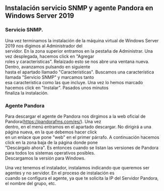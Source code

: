 ## Instalación servicio SNMP y agente Pandora en Windows Server 2019
### Servicio SNMP.  
Una vez terminamos la instalación de la máquina virtual de Windows Server 2019 nos digimos al Administrador del  
servidor. En la zona superior entramos en la pestaña de Administrar. Una vez desplegada, hacemos click en "Agregar  
roles y características". Relaizado esto se nos abre una ventana nueva. Dentro, avanzamos pulsando en siguiente  
hasta el apartado llamado "Características". Buscamos una característica llamada "Servicio SNMP" y marcamos tanto  
esa característica como las que incluye. Una vez lo hemos marcado hacemos click en "Instalar". Pasados unos minutos  
finaliza la instalación.  
### Agente Pandora  
Para descargar el agente de Pandora nos dirgimos a la web oficial de Pandora(https://pandorafms.com/es/). Una vez  
dentro, en el menú entramos en el apartado descargar. No dirigirá a una página nueva, en la que debemos hacer click  
en un enlace que pone "web" en el primer párrafo. A continuación hacemos click en la zona baja de la página donde pone  
"Descárgalo ahora". Es entonces cuando se listan las versiones de Pandora para todos los sistemas operativos posibles.  
Descargamos la versión para Windows.  

Una vez tenemos el instalador, instalamos indicando que queremos ser agentes y no servidor. En el proceso de instalación es  
cuando se configura el agente, ya que te solicita la IP del Servidor Pandora, el nombre del grupo, etc.